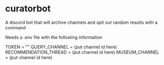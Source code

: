 # curatorbot
A discord bot that will archive channels and spit out random results with a command

Needs a .env file with the following information

TOKEN = ""
QUERY_CHANNEL = (put channel id here)
RECOMMENDATION_THREAD = (put channel id here)
MUSEUM_CHANNEL = (put channel id here)
